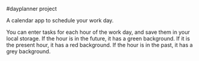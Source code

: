 #dayplanner project

A calendar app to schedule your work day. 

You can enter tasks for each hour of the work day, and save them in your local storage. 
If the hour is in the future, it has a green background.
If it is the present hour, it has a red background.
If the hour is in the past, it has a grey background.